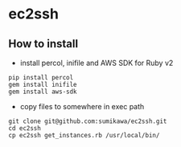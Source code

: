 # ec2ssh

## How to install

- install percol, inifile and AWS SDK for Ruby v2

```
pip install percol
gem install inifile
gem install aws-sdk
```

- copy files to somewhere in exec path
 
```
git clone git@github.com:sumikawa/ec2ssh.git
cd ec2ssh
cp ec2ssh get_instances.rb /usr/local/bin/
```
